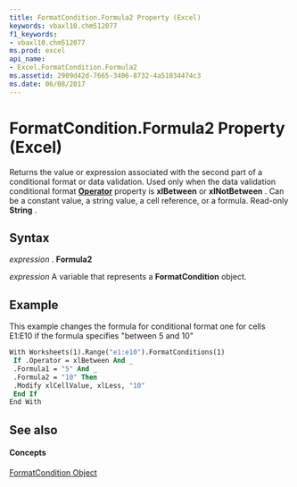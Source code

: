 ```yaml
---
title: FormatCondition.Formula2 Property (Excel)
keywords: vbaxl10.chm512077
f1_keywords:
- vbaxl10.chm512077
ms.prod: excel
api_name:
- Excel.FormatCondition.Formula2
ms.assetid: 2909d42d-7665-3406-8732-4a51034474c3
ms.date: 06/08/2017
---
```



# FormatCondition.Formula2 Property (Excel)

Returns the value or expression associated with the second part of a conditional format or data validation. Used only when the data validation conditional format **[Operator](formatcondition-operator-property-excel.md)** property is **xlBetween** or **xlNotBetween** . Can be a constant value, a string value, a cell reference, or a formula. Read-only **String** .


## Syntax

 _expression_ . **Formula2**

 _expression_ A variable that represents a **FormatCondition** object.


## Example

This example changes the formula for conditional format one for cells E1:E10 if the formula specifies "between 5 and 10"


```vb
With Worksheets(1).Range("e1:e10").FormatConditions(1) 
 If .Operator = xlBetween And _ 
 .Formula1 = "5" And _ 
 .Formula2 = "10" Then 
 .Modify xlCellValue, xlLess, "10" 
 End If 
End With
```


## See also


#### Concepts


[FormatCondition Object](formatcondition-object-excel.md)

